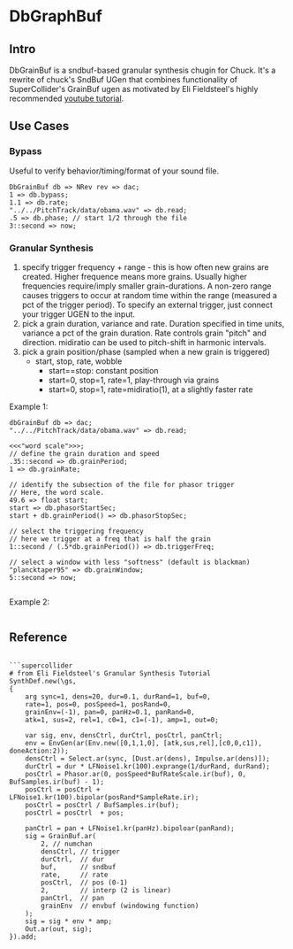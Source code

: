 # DbGraphBuf

## Intro
DbGrainBuf is a sndbuf-based granular synthesis chugin for Chuck.
It's a rewrite of chuck's SndBuf UGen that combines functionality 
of SuperCollider's GrainBuf ugen as motivated by Eli Fieldsteel's 
highly recommended [youtube tutorial](https://www.youtube.com/watch?v=WBqAM_94TW4).

## Use Cases

### Bypass

Useful to verify behavior/timing/format of your sound file.

```chuck
DbGrainBuf db => NRev rev => dac;
1 => db.bypass;
1.1 => db.rate;
"../../PitchTrack/data/obama.wav" => db.read;
.5 => db.phase; // start 1/2 through the file
3::second => now;
```

### Granular Synthesis

1. specify trigger frequency + range - this is how often new grains are created.
   Higher frequence means more grains.  Usually higher frequencies require/imply
   smaller grain-durations. A non-zero range causes triggers to occur at
   random time within the range (measured a pct of the trigger period).
   To specify an external trigger, just connect your trigger UGEN to the 
   input.
2. pick a grain duration, variance and rate. 
   Duration specified in time units, variance a pct of the grain duration.
   Rate controls grain "pitch" and direction. midiratio can be used to
   pitch-shift in harmonic intervals.
3. pick a grain position/phase (sampled when a new grain is triggered)
    * start, stop, rate, wobble
        * start==stop: constant position
        * start=0, stop=1, rate=1, play-through via grains
        * start=0, stop=1, rate=midiratio(1), at a slightly faster rate

Example 1:

```chuck
dbGrainBuf db => dac;
"../../PitchTrack/data/obama.wav" => db.read;

<<<"word scale">>>;
// define the grain duration and speed
.35::second => db.grainPeriod;
1 => db.grainRate;

// identify the subsection of the file for phasor trigger
// Here, the word scale.
49.6 => float start;
start => db.phasorStartSec;
start + db.grainPeriod() => db.phasorStopSec;

// select the triggering frequency
// here we trigger at a freq that is half the grain 
1::second / (.5*db.grainPeriod()) => db.triggerFreq; 

// select a window with less "softness" (default is blackman)
"plancktaper95" => db.grainWindow; 
5::second => now;


```

Example 2:
```
```

## Reference

```

```supercollider
# from Eli Fieldsteel's Granular Synthesis Tutorial
SynthDef.new(\gs, 
{
    arg sync=1, dens=20, dur=0.1, durRand=1, buf=0,
    rate=1, pos=0, posSpeed=1, posRand=0,
    grainEnv=(-1), pan=0, panHz=0.1, panRand=0,
    atk=1, sus=2, rel=1, c0=1, c1=(-1), amp=1, out=0;

    var sig, env, densCtrl, durCtrl, posCtrl, panCtrl;
    env = EnvGen(ar(Env.new([0,1,1,0], [atk,sus,rel],[c0,0,c1]), doneAction:2));
    densCtrl = Select.ar(sync, [Dust.ar(dens), Impulse.ar(dens)]);
    durCtrl = dur * LFNoise1.kr(100).exprange(1/durRand, durRand);
    posCtrl = Phasor.ar(0, posSpeed*BufRateScale.ir(buf), 0, BufSamples.ir(buf) - 1);
    posCtrl = posCtrl + LFNoise1.kr(100).bipolar(posRand*SampleRate.ir);
    posCtrl = posCtrl / BufSamples.ir(buf);
    posCtrl = posCtrl  + pos;

    panCtrl = pan + LFNoise1.kr(panHz).bipoloar(panRand);
    sig = GrainBuf.ar(
        2, // numchan
        densCtrl, // trigger
        durCtrl,  // dur
        buf,      // sndbuf
        rate,     // rate
        posCtrl,  // pos (0-1)
        2,        // interp (2 is linear)
        panCtrl,  // pan
        grainEnv  // envbuf (windowing function)
    );
    sig = sig * env * amp;
    Out.ar(out, sig);
}).add;

```


